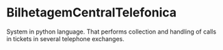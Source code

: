 # BilhetagemCentralTelefonica
System in python language. That performs collection and handling of calls in tickets in several telephone exchanges.
